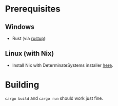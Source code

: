 # Prerequisites

## Windows

- Rust (via [rustup](rustup.rs))

## Linux (with Nix)

- Install Nix with DeterminateSystems installer [here](https://github.com/DeterminateSystems/nix-installer).

# Building

`cargo build` and `cargo run` should work just fine.
